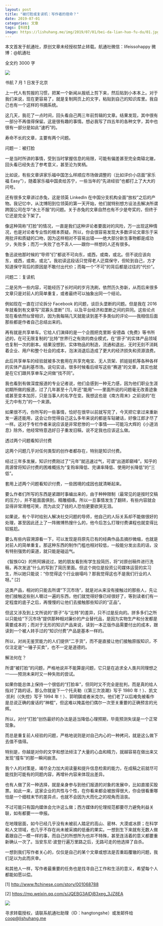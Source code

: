 ```yaml
---
layout: post
title: "被打脸或复读机：写作者的宿命？"
date: 2019-07-01
categories: 文章
tags: [科技]
image: https://lishuhang.me/img/2019/07/01/bei-da-lian-huo-fu-du/01.jpg
---
```


本文首发于航通社，原创文章未经授权禁止转载。航通社微信：lifeissohappy 微博：@航通社

全文约 3000 字

![](https://lishuhang.me/img/2019/07/01/bei-da-lian-huo-fu-du/01.jpg)

书航 7 月 1 日发于北京

上一代人有剪报的习惯，把某一个新闻从报纸上剪下来，然后贴到小本本上。对于我们来说，现在更容易了，就是复制网页上的文字，粘贴到自己的知识库里。我自己也有一个这样的书摘系统。

这几天，我花了一点时间，回头看自己两三年前剪辑的文章。结果发现，其中很有一部分不再值得保留。这是很有趣的事情。想必我写了四五年的各种文字，其中也很有一部分是如此“速朽”的。

寿命不长的文章，主要有两个问题。

问题一：被打脸

一是当时所讲的事情，受到当时掌握信息的局限，可能有偏差甚至完全南辕北辙，回头看已经失去了参考意义，甚至沦为笑柄。

比如说，有些文章讲家乐福中国怎么样顺应市场做调整的（比如评价小店面“家乐福 Easy”），随着家乐福中国卖给苏宁，一些当年的“先进经验”也都打上了大大的问号。

还有很多文章讲过赤兔，这是领英 LinkedIn 在中国分支机构全面“放权”之后的产物。我记忆中，从沈博阳到位领英的第一天开始，他们就特别想方设法去解决所谓跨国公司在华“水土不服”的问题。关于赤兔的文章自然也有不少是夸奖的，但终于它还是完全下架了。

像这种简称“打脸”的情况，一直是我们这种评论者要面对的风险，万一出现这种情况，也是对论者专业性的根本质疑。所以，你会很容易发现大多数评论文章乐于采用批评和质疑的口吻，因为这样相对不容易出错——绝大部分新生事物都是成功少，失败多；而万一失败了也不丢人——跟你一样想的人还有很多。

鲁迅说他那时候的“导师”们“都说不可向东，或西，或南，或北。但不说应该向东，或西，或南，或北”。我初读这段话只觉得老人迂腐保守，但轮到自己，方才知道保守背后的原因是不敢付出代价；而每一个“不可”的背后都是过往的“代价”。

问题二：复读机

二是另外一些内容，可能经历了长时间的岁月洗刷，依然历久弥新，从而后来很多文章只是对前人的简单重复，或者最终可以抽象出同一个结论。

例如现在一直在讨论拆分 Facebook 的问题，谈巨头垄断的问题。但是我在 2016 年就看到有文章写“双寡头垄断” [1]，以及平台经济和垄断之间的异同。这些论点现在看依然似曾相识，因为我每隔几天就能读到差不多类似的评论——我相信后面那些都是作者自己总结出来的。

再有就是共享单车。它给人们演绎的是一个企图把克里斯·安德森《免费》等书所述的，在可无限复制的“比特”世界行之有效的商业模式，在“原子”的实体产品领域也复制一次的剧本。结果没想到，实体物品的制造，流通和退出，无时无刻不消耗着企业、用户和整个社会的成本，泡沫消退后造成了更大的经济损失和资源浪费。

此后共享单车的经验就被多次套用在共享充电宝、无人货架、抓娃娃机等各种各样的实体产品利基市场。说句实话，很多时候看后续写这些“赛道”的文章，其实也就是在它们跟共享单车之间做“找不同”。

我也看到有做深度报道的专业记者说，他们会感到一种无力感，因为他们职业生涯初期所做的报道，过了几年甚至十几年还“能用”——里面所说的问题毫无改善迹象或甚至变本加厉，只是当事人的名字在变。我想这也是《南方周末》之前说的“在无力中有力”的一个来源。

如果很不巧，你所写的一些事情，恰好在很早以前就写完了，今天把它拿过来重新发一遍还能用，这会让你觉得自己这么多年来说的都是车轱辘话，好像江郎才尽了一样。这对于专栏作者来说应该是非常悲惨的一个事情——可能冯大辉的《小道消息》除外，他经常特意选好日子重发旧稿，说不定我也应该这么做。

透过两个问题看知识付费

这两个问题几乎对任何类型的创作者都存在，特别是知识付费。

经过三年多发展，知识付费刚过了“元年”就迅速过气，可谓“出道即巅峰”。知乎的周源曾将知识付费的困难概括为“复购率降低、完课率降低、使用时长降低”的“三低”。

套用上述两个问题看知识付费，一些困境的成因也就清晰起来。

要么作者们所写的东西是紧跟时事编出来的，由于种种限制（最常见的是按时交稿的压力），并不能面面俱到，精雕细琢。所以一旦事情发生了翻转，有些内容就会显得非常滑稽可笑，而为此交了钱的人恐怕更要欲哭无泪。

如果说，有个平时给别人解决社交问题的导师，他自己的人际关系却不能做很好的处理，甚至因此还上了一阵微博热搜什么的，他今后怎么打理付费课程也就变得比较尴尬。

要么有些内容溯源看一下，可以发现是将原先已有的经典作品去摘抄微缩，也就是对前人的简单重复。那这种东西的制作门槛也相对较低，一般能分发出去的话，没有特别强势的渠道，就只能是碰运气。

《智族GQ》的熊阿姨说过，她的朋友看到有学生投简历，将“对原创稿件进行洗稿，再次发送”什么的写到了简历里面。但这个岗位是投资公司媒体运营的实习生，所以她只能说：“你觉得这个行业崩塌吗？那我觉得这也不是我们行业的人呀。” [2]

这类产品，相对的只能去所谓“下沉市场”，就是对从来没有接触过的那些人，先让他们接触这些别人嚼过一遍的东西，他们就觉得好像已经很好了，等到读者们有一定程度的底子之后，再慢慢的让他们去接触那些知识的“正品”。

但这又涉及到上文所说的“原子”与“比特”的差异，只不过是反向的。拼多多们之所以只能给“下沉市场”提供那种相对廉价的产业替代品，是因为实物生产和分发都是需要成本的；而对于无形的知识产品来说，读到一本正版作品需要付出的成本，跟读到一个被人转手过的“知识付费”产品是基本一样的。

所以，对尚无鉴赏能力的人们提供“二手货”，而不是直接让他们接触原版知识，不仅注定是“一锤子买卖”，也不一定是道德的。

解法何在？

所谓“被打脸”的问题，严格地说并不能算是问题，它只是在追求全人类共同理想之一——预测未来时又一种失败的尝试。

如果你能总体上保持一个很低的“打脸率”，但同时又不完全是批判，而是真的给人指对了路的话，那么你就是下一个托夫勒（《第三次浪潮》写于 1980 年！）、凯文·凯利（《失控》写于 1994 年！）、郭明錤或者米克尔。他们老了以后难免被看作是总说正确的废话的“神棍”，但这难以掩盖他们偶尔一次至关重要的正确预言的光辉。

所以，对付“打脸”创伤最好的办法是适当降低心理预期，毕竟预测失误是一个正常现象。

而总是重复前人经验的问题，严格地说则是对自己内心的一种拷问，就是这么做下去值不值得。

特别是，你越是对你的文字和想法倾注了大量的心血和精力，就越容易在做出来又发现“撞车”的那一瞬间崩溃。

我个人的对策是，竭尽全力加大阅读量和提升信息检索的能力，在成稿之前就尽可能找到可能有的同题内容，再增补内容来体现出差异。

也有人做了另一种选择，就是亲身参与到他们报道的对象的发展中，比如直接买股票。如此一来，这家企业的共性与个性，在你看来都会被放得很大，你会很看重哪怕是一个细枝末节的差异点，也就不会因为大而化之的视角而沮丧。

不过可能只有国内媒体会允许这么做；西方媒体的伦理规范都要尽力避免利益关联，如有都要一一申报。

在地理层面，如今已经几乎没有未被前人踏足的高山、密林、大漠或冰原；在科学和人文领域，也几乎不存在尚未被采摘的低垂的果实。一想到生下来就有无数人做着跟自己一模一样的事，而自己的所想所为也并不特殊，甚至连活着的意义都要重新确认一次了。当安东尼·波登行遍万里路之后，无路可走的他选择了自杀。

一想到我们写作者关心的，仅仅是自己的某个文章或想法是否重蹈覆辙的问题，我们足以为此而庆幸。

和其他人一样，写作者最重要的任务也是找寻自己工作和生活的意义，希望每个人都能如愿以偿。

[1] http://www.ftchinese.com/story/001068788

[2] https://mp.weixin.qq.com/s/JQEBG3AIDjB3xeg_3JZ8EA

![](https://lishuhang.me/img/2019/07/01/bei-da-lian-huo-fu-du/02.png)

寻求转载授权，请联系航通社助理（ID：hangtongshe）或发邮件给 coop@lishuhang.me